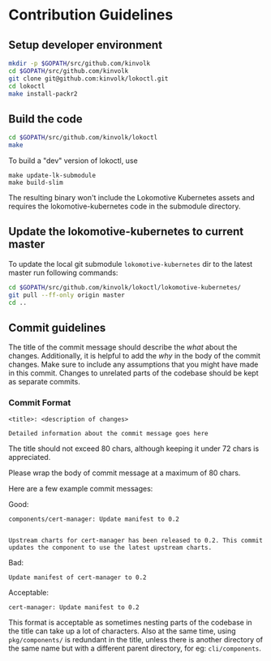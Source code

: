 # Contribution Guidelines

## Setup developer environment

```bash
mkdir -p $GOPATH/src/github.com/kinvolk
cd $GOPATH/src/github.com/kinvolk
git clone git@github.com:kinvolk/lokoctl.git
cd lokoctl
make install-packr2
```

## Build the code

```bash
cd $GOPATH/src/github.com/kinvolk/lokoctl
make
```

To build a "dev" version of lokoctl, use

```
make update-lk-submodule
make build-slim
```

The resulting binary won't include the Lokomotive Kubernetes assets and
requires the lokomotive-kubernetes code in the submodule directory.

## Update the lokomotive-kubernetes to current master

To update the local git submodule `lokomotive-kubernetes` dir to the latest master run following commands:

```bash
cd $GOPATH/src/github.com/kinvolk/lokoctl/lokomotive-kubernetes/
git pull --ff-only origin master
cd ..
```

## Commit guidelines

The title of the commit message should describe the _what_ about the
changes. Additionally, it is helpful to add the _why_ in the body of
the commit changes. Make sure to include any assumptions that you
might have made in this commit. Changes to unrelated parts of the
codebase should be kept as separate commits.

### Commit Format

```
<title>: <description of changes>

Detailed information about the commit message goes here
```

The title should not exceed 80 chars, although keeping it under 72
chars is appreciated.

Please wrap the body of commit message at a
maximum of 80 chars.

Here are a few example commit messages:

Good:
```
components/cert-manager: Update manifest to 0.2


Upstream charts for cert-manager has been released to 0.2. This commit
updates the component to use the latest upstream charts.
```

Bad:
```
Update manifest of cert-manager to 0.2
```


Acceptable:
```
cert-manager: Update manifest to 0.2
```

This format is acceptable as sometimes nesting parts of the codebase
in the title can take up a lot of characters. Also at the same time,
using `pkg/components/` is redundant in the title, unless there is
another directory of the same name but with a different parent
directory, for eg: `cli/components`.
